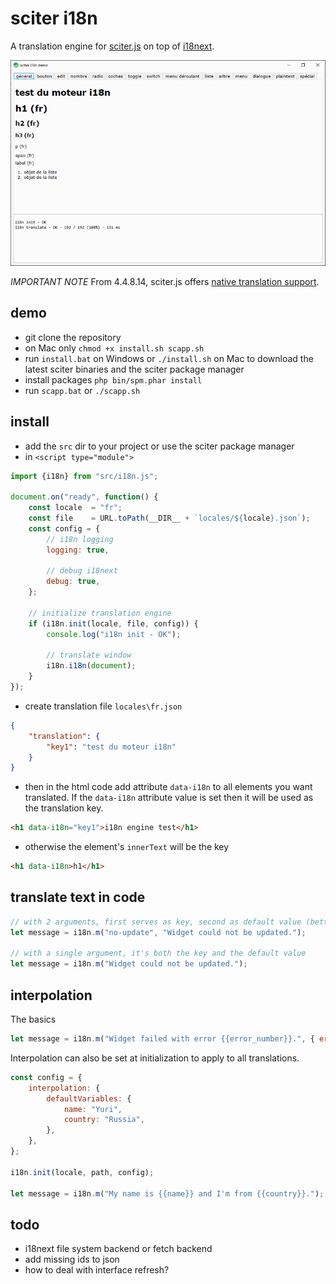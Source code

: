 # sciter i18n

A translation engine for [sciter.js](https://sciter.com/) on top of [i18next](https://www.i18next.com/).

![sciter i18n screenshot](screenshot.png)

*IMPORTANT NOTE* From 4.4.8.14, sciter.js offers [native translation support](https://github.com/c-smile/sciter-js-sdk/blob/main/docs/md/reactor/JSX-i18n.md).
## demo

- git clone the repository
- on Mac only `chmod +x install.sh scapp.sh`
- run `install.bat` on Windows or `./install.sh` on Mac to download the latest sciter binaries and the sciter package manager
- install packages `php bin/spm.phar install`
- run `scapp.bat` or `./scapp.sh`

## install

- add the `src` dir to your project or use the sciter package manager
- in `<script type="module">`

```js
import {i18n} from "src/i18n.js";

document.on("ready", function() {
    const locale  = "fr";
    const file    = URL.toPath(__DIR__ + `locales/${locale}.json`);
    const config = {
        // i18n logging
        logging: true,

        // debug i18next
        debug: true,
    };

    // initialize translation engine
    if (i18n.init(locale, file, config)) {
        console.log("i18n init - OK");

        // translate window
        i18n.i18n(document);
    }
});
```

- create translation file `locales\fr.json`

```json
{
    "translation": {
        "key1": "test du moteur i18n"
    }
}
```

- then in the html code add attribute `data-i18n` to all elements you want translated. If the `data-i18n` attribute value is set then it will be used as the translation key.

```html
<h1 data-i18n="key1">i18n engine test</h1>
```

- otherwise the element's `innerText` will be the key

```html
<h1 data-i18n>h1</h1>
```

## translate text in code

```js
// with 2 arguments, first serves as key, second as default value (better option)
let message = i18n.m("no-update", "Widget could not be updated.");

// with a single argument, it's both the key and the default value
let message = i18n.m("Widget could not be updated.");
```

## interpolation

The basics

```js
let message = i18n.m("Widget failed with error {{error_number}}.", { eror_number: 18 });
```

Interpolation can also be set at initialization to apply to all translations.

```js
const config = {
    interpolation: {
        defaultVariables: {
            name: "Yuri",
            country: "Russia",
        },
    },
};

i18n.init(locale, path, config);

let message = i18n.m("My name is {{name}} and I'm from {{country}}.");
```

## todo

- i18next file system backend or fetch backend
- add missing ids to json
- how to deal with interface refresh?
